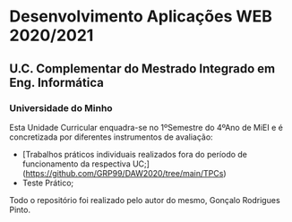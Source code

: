# Desenvolvimento Aplicações WEB 2020/2021
## U.C. Complementar do Mestrado Integrado em Eng. Informática
### Universidade do Minho 

Esta Unidade Curricular enquadra-se no 1ºSemestre do 4ºAno de MiEI e é concretizada por diferentes instrumentos de avaliação:
  * [Trabalhos práticos individuais realizados fora do período de funcionamento da respectiva UC;] (https://github.com/GRP99/DAW2020/tree/main/TPCs)
  * Teste Prático;

Todo o repositório foi realizado pelo autor do mesmo, Gonçalo Rodrigues Pinto.
